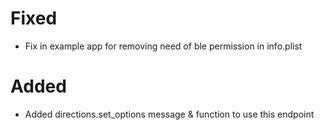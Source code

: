 # Fixed

- Fix in example app for removing need of ble permission in info.plist

# Added

- Added directions.set_options message & function to use this endpoint
